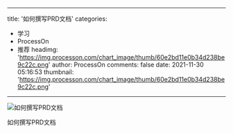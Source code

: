 
---
title: '如何撰写PRD文档'
categories: 
 - 学习
 - ProcessOn
 - 推荐
headimg: 'https://img.processon.com/chart_image/thumb/60e2bd11e0b34d238be9c22c.png'
author: ProcessOn
comments: false
date: 2021-11-30 05:16:53
thumbnail: 'https://img.processon.com/chart_image/thumb/60e2bd11e0b34d238be9c22c.png'
---

<div>   
<img class="thumb" alt="如何撰写PRD文档" src="https://img.processon.com/chart_image/thumb/60e2bd11e0b34d238be9c22c.png" referrerpolicy="no-referrer">
<p>如何撰写PRD文档</p>  
</div>
            